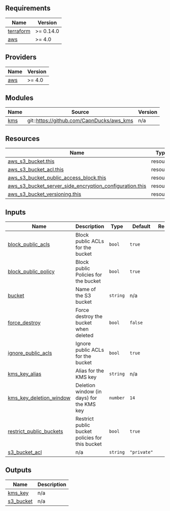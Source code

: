 ## Requirements

| Name | Version |
|------|---------|
| <a name="requirement_terraform"></a> [terraform](#requirement\_terraform) | >= 0.14.0 |
| <a name="requirement_aws"></a> [aws](#requirement\_aws) | >= 4.0 |

## Providers

| Name | Version |
|------|---------|
| <a name="provider_aws"></a> [aws](#provider\_aws) | >= 4.0 |

## Modules

| Name | Source | Version |
|------|--------|---------|
| <a name="module_kms"></a> [kms](#module\_kms) | git::https://github.com/CapnDucks/aws_kms | n/a |

## Resources

| Name | Type |
|------|------|
| [aws_s3_bucket.this](https://registry.terraform.io/providers/hashicorp/aws/latest/docs/resources/s3_bucket) | resource |
| [aws_s3_bucket_acl.this](https://registry.terraform.io/providers/hashicorp/aws/latest/docs/resources/s3_bucket_acl) | resource |
| [aws_s3_bucket_public_access_block.this](https://registry.terraform.io/providers/hashicorp/aws/latest/docs/resources/s3_bucket_public_access_block) | resource |
| [aws_s3_bucket_server_side_encryption_configuration.this](https://registry.terraform.io/providers/hashicorp/aws/latest/docs/resources/s3_bucket_server_side_encryption_configuration) | resource |
| [aws_s3_bucket_versioning.this](https://registry.terraform.io/providers/hashicorp/aws/latest/docs/resources/s3_bucket_versioning) | resource |

## Inputs

| Name | Description | Type | Default | Required |
|------|-------------|------|---------|:--------:|
| <a name="input_block_public_acls"></a> [block\_public\_acls](#input\_block\_public\_acls) | Block public ACLs for the bucket | `bool` | `true` | no |
| <a name="input_block_public_policy"></a> [block\_public\_policy](#input\_block\_public\_policy) | Block public Policies for the bucket | `bool` | `true` | no |
| <a name="input_bucket"></a> [bucket](#input\_bucket) | Name of the S3 bucket | `string` | n/a | yes |
| <a name="input_force_destroy"></a> [force\_destroy](#input\_force\_destroy) | Force destroy the bucket when deleted | `bool` | `false` | no |
| <a name="input_ignore_public_acls"></a> [ignore\_public\_acls](#input\_ignore\_public\_acls) | Ignore public ACLs for the bucket | `bool` | `true` | no |
| <a name="input_kms_key_alias"></a> [kms\_key\_alias](#input\_kms\_key\_alias) | Alias for the KMS key | `string` | n/a | yes |
| <a name="input_kms_key_deletion_window"></a> [kms\_key\_deletion\_window](#input\_kms\_key\_deletion\_window) | Deletion window (in days) for the KMS key | `number` | `14` | no |
| <a name="input_restrict_public_buckets"></a> [restrict\_public\_buckets](#input\_restrict\_public\_buckets) | Restrict public bucket policies for this bucket | `bool` | `true` | no |
| <a name="input_s3_bucket_acl"></a> [s3\_bucket\_acl](#input\_s3\_bucket\_acl) | n/a | `string` | `"private"` | no |

## Outputs

| Name | Description |
|------|-------------|
| <a name="output_kms_key"></a> [kms\_key](#output\_kms\_key) | n/a |
| <a name="output_s3_bucket"></a> [s3\_bucket](#output\_s3\_bucket) | n/a |
